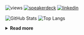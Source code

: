 ![views](https://komarev.com/ghpvc/?username=chck&color=blueviolet)
[![speakerdeck](https://img.shields.io/badge/Speaker_Deck-chck-8a2be2?style=flat-square&logo=speaker-deck)](https://speakerdeck.com/chck)
[![linkedin](https://img.shields.io/badge/LinkedIn-chck-8a2be2?style=flat-square&logo=linkedin)](https://www.linkedin.com/in/chck/)

<p align="left"> 
  <img alt="GitHub Stats" align="center" height="150" src="https://github-readme-stats-nine-umber-51.vercel.app/api?username=chck&count_private=true&show_icons=true&hide_title=true&theme=buefy" />
  <img alt="Top Langs" align="center" height="150" src="https://github-readme-stats-nine-umber-51.vercel.app/api/top-langs/?username=chck&layout=compact&count_private=true&show_icons=true&hide_title=true&theme=buefy" />
</p>

<details>
  <summary><b>Read more</b></summary>
  <br>

  <!--START_SECTION:waka-->
**🐱 My GitHub Data** 

> 📦 115.6 kB Used in GitHub's Storage 
 > 
> 🏆 32 Contributions in the Year 2025
 > 
> 💼 Opted to Hire
 > 
> 📜 133 Public Repositories 
 > 
> 🔑 24 Private Repositories 
 > 
**I'm a Night 🦉** 

```text
🌞 Morning                965 commits         ███░░░░░░░░░░░░░░░░░░░░░░   13.92 % 
🌆 Daytime                2192 commits        ████████░░░░░░░░░░░░░░░░░   31.63 % 
🌃 Evening                2009 commits        ███████░░░░░░░░░░░░░░░░░░   28.99 % 
🌙 Night                  1764 commits        ██████░░░░░░░░░░░░░░░░░░░   25.45 % 
```
📅 **I'm Most Productive on Thursday** 

```text
Monday                   1333 commits        █████░░░░░░░░░░░░░░░░░░░░   19.24 % 
Tuesday                  1043 commits        ████░░░░░░░░░░░░░░░░░░░░░   15.05 % 
Wednesday                1222 commits        ████░░░░░░░░░░░░░░░░░░░░░   17.63 % 
Thursday                 1656 commits        ██████░░░░░░░░░░░░░░░░░░░   23.90 % 
Friday                   677 commits         ██░░░░░░░░░░░░░░░░░░░░░░░   09.77 % 
Saturday                 417 commits         ██░░░░░░░░░░░░░░░░░░░░░░░   06.02 % 
Sunday                   582 commits         ██░░░░░░░░░░░░░░░░░░░░░░░   08.40 % 
```


📊 **This Week I Spent My Time On** 

```text
💬 Programming Languages: 
Markdown                 2 hrs 52 mins       █████████████████░░░░░░░░   69.59 % 
Git                      35 mins             ████░░░░░░░░░░░░░░░░░░░░░   14.24 % 
Other                    13 mins             █░░░░░░░░░░░░░░░░░░░░░░░░   05.30 % 
gitrebase                11 mins             █░░░░░░░░░░░░░░░░░░░░░░░░   04.68 % 
gitignore                6 mins              █░░░░░░░░░░░░░░░░░░░░░░░░   02.66 % 

🔥 Editors: 
Obsidian                 2 hrs 46 mins       █████████████████░░░░░░░░   67.00 % 
Neovim                   1 hr 7 mins         ███████░░░░░░░░░░░░░░░░░░   27.17 % 
Chrome                   12 mins             █░░░░░░░░░░░░░░░░░░░░░░░░   05.16 % 
RustRover                1 min               ░░░░░░░░░░░░░░░░░░░░░░░░░   00.66 % 
```

**I Mostly Code in Python** 

```text
Python                   44 repos            ████████░░░░░░░░░░░░░░░░░   33.08 % 
Jupyter Notebook         19 repos            ████░░░░░░░░░░░░░░░░░░░░░   14.29 % 
TypeScript               7 repos             █░░░░░░░░░░░░░░░░░░░░░░░░   05.26 % 
Dockerfile               5 repos             █░░░░░░░░░░░░░░░░░░░░░░░░   03.76 % 
Astro                    1 repo              ░░░░░░░░░░░░░░░░░░░░░░░░░   00.75 % 
```



**Timeline**

![Lines of Code chart](https://raw.githubusercontent.com/chck/chck/main/assets/bar_graph.png)


 Last Updated on 2025-01-09 02:25 UTC
<!--END_SECTION:waka-->
</details>

